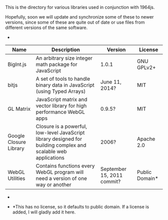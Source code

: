 This is the directory for various libraries used in conjunction with 1964js.

Hopefully, soon we will update and synchronize some of these to newer versions, since some of these are quite out of date or use files from different versions of the same software.

-

|Name   |Description   |Version   |License   |
|---|---|---|---|
|BigInt.js   |An arbitrary size integer math package for JavaScript   |1.0.1   |GNU GPLv2+   |
|bitjs    |A set of tools to handle binary data in JavaScript (using Typed Arrays)    |June 11, 2014?    |MIT
|GL Matrix   |JavaScript matrix and vector library for high performance WebGL apps   |0.9.5?   |MIT   |
|Google Closure Library    |Closure is a powerful, low-level JavaScript library designed for building complex and scalable web applications    |2006?    |Apache 2.0
|WebGL Utilities   |Contains functions every WebGL program will need a version of one way or another   |September 15, 2011 commit?   |Public Domain*   |

-

* *This has no license, so it defaults to public domain. If a license is added, I will gladly add it here.
